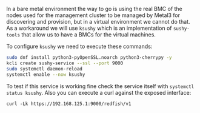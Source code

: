 In a bare metal environment the way to go is using the real BMC of the nodes used for the management cluster to be managed by Metal3 for discovering and provision, but in a virtual environment we cannot do that. As a workaround we will use `ksushy` which is an implementation of `sushy-tools` that allow us to have a BMCs for the virtual machines.

To configure `ksushy` we need to execute these commands:

```bash
sudo dnf install python3-pyOpenSSL.noarch python3-cherrypy -y
kcli create sushy-service --ssl --port 9000
sudo systemctl daemon-reload
systemctl enable --now ksushy
```

To test if this service is working fine check the service itself with `systemctl status ksushy`. Also you can execute a curl against the exposed interface:

```
curl -Lk https://192.168.125.1:9000/redfish/v1
```
